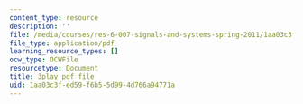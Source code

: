 ```yaml
---
content_type: resource
description: ''
file: /media/courses/res-6-007-signals-and-systems-spring-2011/1aa03c3fed59f6b55d994d766a94771a_P5Ce9tbK86M.pdf
file_type: application/pdf
learning_resource_types: []
ocw_type: OCWFile
resourcetype: Document
title: 3play pdf file
uid: 1aa03c3f-ed59-f6b5-5d99-4d766a94771a
---
```

